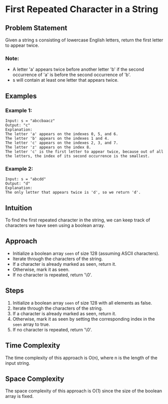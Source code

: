 # First Repeated Character in a String

## Problem Statement
Given a string s consisting of lowercase English letters, return the first letter to appear twice.

### Note:
- A letter 'a' appears twice before another letter 'b' if the second occurrence of 'a' is before the second occurrence of 'b'.
- s will contain at least one letter that appears twice.

## Examples
### Example 1:
```plaintext
Input: s = "abccbaacz"  
Output: "c"  
Explanation:  
The letter 'a' appears on the indexes 0, 5, and 6.  
The letter 'b' appears on the indexes 1 and 4.  
The letter 'c' appears on the indexes 2, 3, and 7.  
The letter 'z' appears on the index 8.  
The letter 'c' is the first letter to appear twice, because out of all the letters, the index of its second occurrence is the smallest.
```

### Example 2:
```plaintext
Input: s = "abcdd"  
Output: "d"  
Explanation:  
The only letter that appears twice is 'd', so we return 'd'.
```

## Intuition
To find the first repeated character in the string, we can keep track of characters we have seen using a boolean array.

## Approach
- Initialize a boolean array `seen` of size 128 (assuming ASCII characters).
- Iterate through the characters of the string.
- If a character is already marked as seen, return it.
- Otherwise, mark it as seen.
- If no character is repeated, return '\0'.

## Steps
1. Initialize a boolean array `seen` of size 128 with all elements as false.
2. Iterate through the characters of the string.
3. If a character is already marked as seen, return it.
4. Otherwise, mark it as seen by setting the corresponding index in the `seen` array to true.
5. If no character is repeated, return '\0'.

## Time Complexity
The time complexity of this approach is O(n), where n is the length of the input string.

## Space Complexity
The space complexity of this approach is O(1) since the size of the boolean array is fixed.
